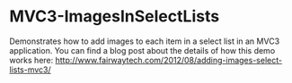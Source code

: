 MVC3-ImagesInSelectLists
========================

Demonstrates how to add images to each item in a select list in an MVC3 application.  You can find a blog post about the details of how this demo works here:  http://www.fairwaytech.com/2012/08/adding-images-select-lists-mvc3/